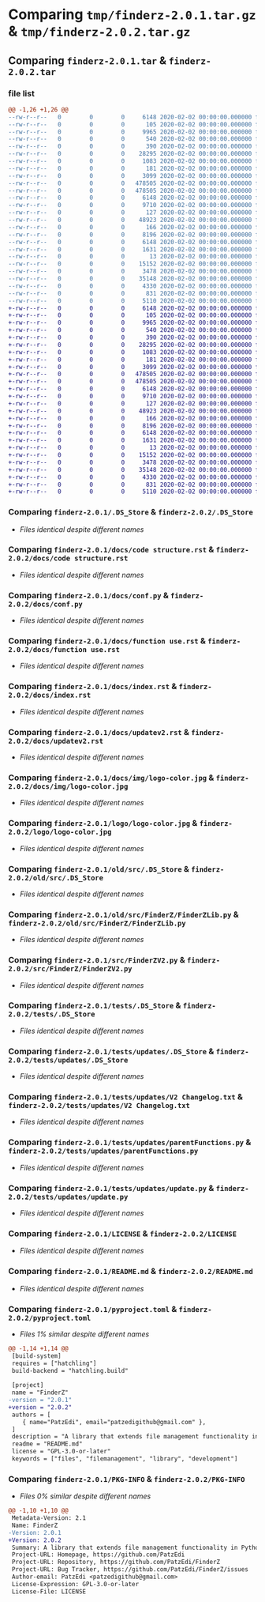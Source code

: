 # Comparing `tmp/finderz-2.0.1.tar.gz` & `tmp/finderz-2.0.2.tar.gz`

## Comparing `finderz-2.0.1.tar` & `finderz-2.0.2.tar`

### file list

```diff
@@ -1,26 +1,26 @@
--rw-r--r--   0        0        0     6148 2020-02-02 00:00:00.000000 finderz-2.0.1/.DS_Store
--rw-r--r--   0        0        0      105 2020-02-02 00:00:00.000000 finderz-2.0.1/.readthedocs.yaml
--rw-r--r--   0        0        0     9965 2020-02-02 00:00:00.000000 finderz-2.0.1/docs/code structure.rst
--rw-r--r--   0        0        0      540 2020-02-02 00:00:00.000000 finderz-2.0.1/docs/conf.py
--rw-r--r--   0        0        0      390 2020-02-02 00:00:00.000000 finderz-2.0.1/docs/credits.rst
--rw-r--r--   0        0        0    28295 2020-02-02 00:00:00.000000 finderz-2.0.1/docs/function use.rst
--rw-r--r--   0        0        0     1083 2020-02-02 00:00:00.000000 finderz-2.0.1/docs/index.rst
--rw-r--r--   0        0        0      181 2020-02-02 00:00:00.000000 finderz-2.0.1/docs/installation.rst
--rw-r--r--   0        0        0     3099 2020-02-02 00:00:00.000000 finderz-2.0.1/docs/updatev2.rst
--rw-r--r--   0        0        0   478505 2020-02-02 00:00:00.000000 finderz-2.0.1/docs/img/logo-color.jpg
--rw-r--r--   0        0        0   478505 2020-02-02 00:00:00.000000 finderz-2.0.1/logo/logo-color.jpg
--rw-r--r--   0        0        0     6148 2020-02-02 00:00:00.000000 finderz-2.0.1/old/src/.DS_Store
--rw-r--r--   0        0        0     9710 2020-02-02 00:00:00.000000 finderz-2.0.1/old/src/FinderZ/FinderZLib.py
--rw-r--r--   0        0        0      127 2020-02-02 00:00:00.000000 finderz-2.0.1/old/src/FinderZ/__init__.py
--rw-r--r--   0        0        0    48923 2020-02-02 00:00:00.000000 finderz-2.0.1/src/FinderZV2.py
--rw-r--r--   0        0        0      166 2020-02-02 00:00:00.000000 finderz-2.0.1/src/__init__.py
--rw-r--r--   0        0        0     8196 2020-02-02 00:00:00.000000 finderz-2.0.1/tests/.DS_Store
--rw-r--r--   0        0        0     6148 2020-02-02 00:00:00.000000 finderz-2.0.1/tests/updates/.DS_Store
--rw-r--r--   0        0        0     1631 2020-02-02 00:00:00.000000 finderz-2.0.1/tests/updates/V2 Changelog.txt
--rw-r--r--   0        0        0       13 2020-02-02 00:00:00.000000 finderz-2.0.1/tests/updates/bash.sh
--rw-r--r--   0        0        0    15152 2020-02-02 00:00:00.000000 finderz-2.0.1/tests/updates/parentFunctions.py
--rw-r--r--   0        0        0     3478 2020-02-02 00:00:00.000000 finderz-2.0.1/tests/updates/update.py
--rw-r--r--   0        0        0    35148 2020-02-02 00:00:00.000000 finderz-2.0.1/LICENSE
--rw-r--r--   0        0        0     4330 2020-02-02 00:00:00.000000 finderz-2.0.1/README.md
--rw-r--r--   0        0        0      831 2020-02-02 00:00:00.000000 finderz-2.0.1/pyproject.toml
--rw-r--r--   0        0        0     5110 2020-02-02 00:00:00.000000 finderz-2.0.1/PKG-INFO
+-rw-r--r--   0        0        0     6148 2020-02-02 00:00:00.000000 finderz-2.0.2/.DS_Store
+-rw-r--r--   0        0        0      105 2020-02-02 00:00:00.000000 finderz-2.0.2/.readthedocs.yaml
+-rw-r--r--   0        0        0     9965 2020-02-02 00:00:00.000000 finderz-2.0.2/docs/code structure.rst
+-rw-r--r--   0        0        0      540 2020-02-02 00:00:00.000000 finderz-2.0.2/docs/conf.py
+-rw-r--r--   0        0        0      390 2020-02-02 00:00:00.000000 finderz-2.0.2/docs/credits.rst
+-rw-r--r--   0        0        0    28295 2020-02-02 00:00:00.000000 finderz-2.0.2/docs/function use.rst
+-rw-r--r--   0        0        0     1083 2020-02-02 00:00:00.000000 finderz-2.0.2/docs/index.rst
+-rw-r--r--   0        0        0      181 2020-02-02 00:00:00.000000 finderz-2.0.2/docs/installation.rst
+-rw-r--r--   0        0        0     3099 2020-02-02 00:00:00.000000 finderz-2.0.2/docs/updatev2.rst
+-rw-r--r--   0        0        0   478505 2020-02-02 00:00:00.000000 finderz-2.0.2/docs/img/logo-color.jpg
+-rw-r--r--   0        0        0   478505 2020-02-02 00:00:00.000000 finderz-2.0.2/logo/logo-color.jpg
+-rw-r--r--   0        0        0     6148 2020-02-02 00:00:00.000000 finderz-2.0.2/old/src/.DS_Store
+-rw-r--r--   0        0        0     9710 2020-02-02 00:00:00.000000 finderz-2.0.2/old/src/FinderZ/FinderZLib.py
+-rw-r--r--   0        0        0      127 2020-02-02 00:00:00.000000 finderz-2.0.2/old/src/FinderZ/__init__.py
+-rw-r--r--   0        0        0    48923 2020-02-02 00:00:00.000000 finderz-2.0.2/src/FinderZ/FinderZV2.py
+-rw-r--r--   0        0        0      166 2020-02-02 00:00:00.000000 finderz-2.0.2/src/FinderZ/__init__.py
+-rw-r--r--   0        0        0     8196 2020-02-02 00:00:00.000000 finderz-2.0.2/tests/.DS_Store
+-rw-r--r--   0        0        0     6148 2020-02-02 00:00:00.000000 finderz-2.0.2/tests/updates/.DS_Store
+-rw-r--r--   0        0        0     1631 2020-02-02 00:00:00.000000 finderz-2.0.2/tests/updates/V2 Changelog.txt
+-rw-r--r--   0        0        0       13 2020-02-02 00:00:00.000000 finderz-2.0.2/tests/updates/bash.sh
+-rw-r--r--   0        0        0    15152 2020-02-02 00:00:00.000000 finderz-2.0.2/tests/updates/parentFunctions.py
+-rw-r--r--   0        0        0     3478 2020-02-02 00:00:00.000000 finderz-2.0.2/tests/updates/update.py
+-rw-r--r--   0        0        0    35148 2020-02-02 00:00:00.000000 finderz-2.0.2/LICENSE
+-rw-r--r--   0        0        0     4330 2020-02-02 00:00:00.000000 finderz-2.0.2/README.md
+-rw-r--r--   0        0        0      831 2020-02-02 00:00:00.000000 finderz-2.0.2/pyproject.toml
+-rw-r--r--   0        0        0     5110 2020-02-02 00:00:00.000000 finderz-2.0.2/PKG-INFO
```

### Comparing `finderz-2.0.1/.DS_Store` & `finderz-2.0.2/.DS_Store`

 * *Files identical despite different names*

### Comparing `finderz-2.0.1/docs/code structure.rst` & `finderz-2.0.2/docs/code structure.rst`

 * *Files identical despite different names*

### Comparing `finderz-2.0.1/docs/conf.py` & `finderz-2.0.2/docs/conf.py`

 * *Files identical despite different names*

### Comparing `finderz-2.0.1/docs/function use.rst` & `finderz-2.0.2/docs/function use.rst`

 * *Files identical despite different names*

### Comparing `finderz-2.0.1/docs/index.rst` & `finderz-2.0.2/docs/index.rst`

 * *Files identical despite different names*

### Comparing `finderz-2.0.1/docs/updatev2.rst` & `finderz-2.0.2/docs/updatev2.rst`

 * *Files identical despite different names*

### Comparing `finderz-2.0.1/docs/img/logo-color.jpg` & `finderz-2.0.2/docs/img/logo-color.jpg`

 * *Files identical despite different names*

### Comparing `finderz-2.0.1/logo/logo-color.jpg` & `finderz-2.0.2/logo/logo-color.jpg`

 * *Files identical despite different names*

### Comparing `finderz-2.0.1/old/src/.DS_Store` & `finderz-2.0.2/old/src/.DS_Store`

 * *Files identical despite different names*

### Comparing `finderz-2.0.1/old/src/FinderZ/FinderZLib.py` & `finderz-2.0.2/old/src/FinderZ/FinderZLib.py`

 * *Files identical despite different names*

### Comparing `finderz-2.0.1/src/FinderZV2.py` & `finderz-2.0.2/src/FinderZ/FinderZV2.py`

 * *Files identical despite different names*

### Comparing `finderz-2.0.1/tests/.DS_Store` & `finderz-2.0.2/tests/.DS_Store`

 * *Files identical despite different names*

### Comparing `finderz-2.0.1/tests/updates/.DS_Store` & `finderz-2.0.2/tests/updates/.DS_Store`

 * *Files identical despite different names*

### Comparing `finderz-2.0.1/tests/updates/V2 Changelog.txt` & `finderz-2.0.2/tests/updates/V2 Changelog.txt`

 * *Files identical despite different names*

### Comparing `finderz-2.0.1/tests/updates/parentFunctions.py` & `finderz-2.0.2/tests/updates/parentFunctions.py`

 * *Files identical despite different names*

### Comparing `finderz-2.0.1/tests/updates/update.py` & `finderz-2.0.2/tests/updates/update.py`

 * *Files identical despite different names*

### Comparing `finderz-2.0.1/LICENSE` & `finderz-2.0.2/LICENSE`

 * *Files identical despite different names*

### Comparing `finderz-2.0.1/README.md` & `finderz-2.0.2/README.md`

 * *Files identical despite different names*

### Comparing `finderz-2.0.1/pyproject.toml` & `finderz-2.0.2/pyproject.toml`

 * *Files 1% similar despite different names*

```diff
@@ -1,14 +1,14 @@
 [build-system]
 requires = ["hatchling"]
 build-backend = "hatchling.build"
 
 [project]
 name = "FinderZ"
-version = "2.0.1"
+version = "2.0.2"
 authors = [
 	{ name="PatzEdi", email="patzedigithub@gmail.com" },
 ]
 description = "A library that extends file management functionality in Python with many useful features in order to save your time and make life easier!"
 readme = "README.md"
 license = "GPL-3.0-or-later"
 keywords = ["files", "filemanagement", "library", "development"]
```

### Comparing `finderz-2.0.1/PKG-INFO` & `finderz-2.0.2/PKG-INFO`

 * *Files 0% similar despite different names*

```diff
@@ -1,10 +1,10 @@
 Metadata-Version: 2.1
 Name: FinderZ
-Version: 2.0.1
+Version: 2.0.2
 Summary: A library that extends file management functionality in Python with many useful features in order to save your time and make life easier!
 Project-URL: Homepage, https://github.com/PatzEdi
 Project-URL: Repository, https://github.com/PatzEdi/FinderZ
 Project-URL: Bug Tracker, https://github.com/PatzEdi/FinderZ/issues
 Author-email: PatzEdi <patzedigithub@gmail.com>
 License-Expression: GPL-3.0-or-later
 License-File: LICENSE
```


